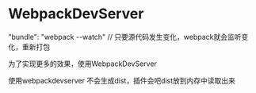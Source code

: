 # WebpackDevServer

"bundle": "webpack --watch"  // 只要源代码发生变化，webpack就会监听变化，重新打包

为了实现更多的效果，使用WebpackDevServer

使用webpackdevserver 不会生成dist，插件会吧dist放到内存中读取出来

